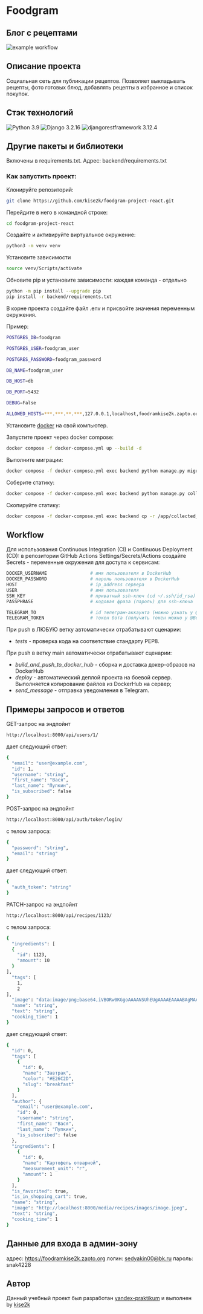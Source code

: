 # Foodgram
## Блог с рецептами

![example workflow](https://github.com/kise2k/foodgram-project-react/actions/workflows/main.yml/badge.svg)

## Описание проекта
Социальная сеть для публикации рецептов. Позволяет выкладывать рецепты, фото готовых блюд, добавлять рецепты в избранное и список покупок.

## Стэк технологий
![Python 3.9](https://img.shields.io/badge/Python-3.9-blue.svg)
![Django 3.2.16](https://img.shields.io/badge/Django-3.2.16-green.svg)
![djangorestframework
3.12.4](https://img.shields.io/badge/djangorestframework-3.12.4-green)

## Другие пакеты и библиотеки
Включены в requirements.txt. Адрес: backend/requirements.txt

### Как запустить проект: 
Клонируйте репозиторий:

```bash
git clone https://github.com/kise2k/foodgram-project-react.git
```
Перейдите в него в командной строке:

```bash
cd foodgram-project-react
```

Cоздайте и активируйте виртуальное окружение:

```bash
python3 -m venv venv 
```

Установите зависимости
```bash
source venv/Scripts/activate
```

Обновите pip и установите зависимости: каждая команда - отдельно
```bash
python -m pip install --upgrade pip
pip install -r backend/requirements.txt
```

В корне проекта создайте файл .env и присвойте значения переменным окружения.

Пример:

```bash
POSTGRES_DB=foodgram

POSTGRES_USER=foodgram_user

POSTGRES_PASSWORD=foodgram_password

DB_NAME=foodgram_user

DB_HOST=db

DB_PORT=5432

DEBUG=False

ALLOWED_HOSTS=***.***.**.***,127.0.0.1,localhost,foodramkise2k.zapto.org
```

Установите [docker](https://www.docker.com/) на свой компьютер.

Запустите проект через docker compose:

```bash
docker compose -f docker-compose.yml up --build -d
```

Выполните миграции:

```bash
docker compose -f docker-compose.yml exec backend python manage.py migrate
```

Соберите статику:

```bash
docker compose -f docker-compose.yml exec backend python manage.py collectstatic
```
Скопируйте статику:
```bash
docker compose -f docker-compose.yml exec backend cp -r /app/collected_static/. /backend_static/static/
```

## Workflow

Для использования Continuous Integration (CI) и Continuous Deployment (CD): в репозитории GitHub Actions Settings/Secrets/Actions создайте Secrets - переменные окружения для доступа к сервисам:

```bash
DOCKER_USERNAME                # имя пользователя в DockerHub
DOCKER_PASSWORD                # пароль пользователя в DockerHub
HOST                           # ip_address сервера
USER                           # имя пользователя
SSH_KEY                        # приватный ssh-ключ (cd ~/.ssh/id_rsa)
PASSPHRASE                     # кодовая фраза (пароль) для ssh-ключа

TELEGRAM_TO                    # id телеграм-аккаунта (можно узнать у @userinfobot, команда /start)
TELEGRAM_TOKEN                 # токен бота (получить токен можно у @BotFather, /token, имя бота)
```

При push в ЛЮБУЮ ветку автоматически отрабатывают сценарии:
* *tests* - проверка кода на соответствие стандарту PEP8.

При push в ветку main автоматически отрабатывают сценарии:
* *build\_and\_push\_to\_docker\_hub* - сборка и доставка докер-образов на DockerHub
* *deploy* - автоматический деплой проекта на боевой сервер. Выполняется копирование файлов из DockerHub на сервер;
* *send\_message* - отправка уведомления в Telegram.

## Примеры запросов и ответов

GET-запрос на эндпойнт 
```bash
http://localhost:8000/api/users/1/
```
дает следующий ответ:
```bash
{
  "email": "user@example.com",
  "id": 1,
  "username": "string",
  "first_name": "Вася",
  "last_name": "Пупкин",
  "is_subscribed": false
}
```

POST-запрос на эндпойнт 
```bash
http://localhost:8000/api/auth/token/login/
```
с телом запроса:
```bash
{
  "password": "string",
  "email": "string"
}
```
дает следующий ответ:
```bash
{
  "auth_token": "string"
}
```
PATCH-запрос на эндпойнт
```bash
http://localhost:8000/api/recipes/1123/
```
с телом запроса:
```bash
{
  "ingredients": [
  {
    "id": 1123,
    "amount": 10
  }
],
  "tags": [
    1,
    2
],
  "image": "data:image/png;base64,iVBORw0KGgoAAAANSUhEUgAAAAEAAAABAgMAAABieywaAAAACVBMVEUAAAD///9fX1/S0ecCAAAACXBIWXMAAA7EAAAOxAGVKw4bAAAACklEQVQImWNoAAAAggCByxOyYQAAAABJRU5ErkJggg==",
  "name": "string",
  "text": "string",
  "cooking_time": 1
}
```
дает следующий ответ:
```bash
{
  "id": 0,
  "tags": [
    {
      "id": 0,
      "name": "Завтрак",
      "color": "#E26C2D",
      "slug": "breakfast"
    }
  ],
  "author": {
    "email": "user@example.com",
    "id": 0,
    "username": "string",
    "first_name": "Вася",
    "last_name": "Пупкин",
    "is_subscribed": false
  },
  "ingredients": [
    {
      "id": 0,
      "name": "Картофель отварной",
      "measurement_unit": "г",
      "amount": 1
    }
  ],
  "is_favorited": true,
  "is_in_shopping_cart": true,
  "name": "string",
  "image": "http://localhost:8000/media/recipes/images/image.jpeg",
  "text": "string",
  "cooking_time": 1
}
```

## Данные для входа в админ-зону
адрес: https://foodramkise2k.zapto.org
логин: sedyakin00@bk.ru
пароль: snak4228
## Автор
Данный учебный проект был разработан [yandex-praktikum](https://github.com/yandex-praktikum) и выполнен by [kise2k](https://github.com/kise2k/)
